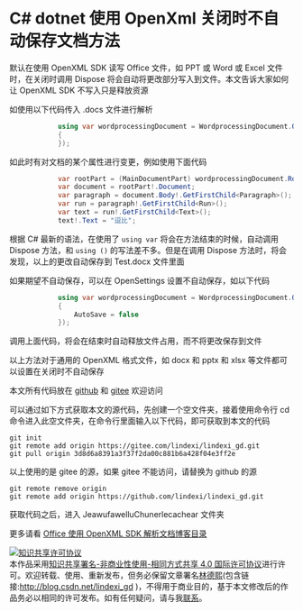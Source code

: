 # C# dotnet 使用 OpenXml 关闭时不自动保存文档方法

默认在使用 OpenXML SDK 读写 Office 文件，如 PPT 或 Word 或 Excel 文件时，在关闭时调用 Dispose 将会自动将更改部分写入到文件。本文告诉大家如何让 OpenXML SDK 不写入只是释放资源

<!--more-->
<!-- CreateTime:2021/6/30 20:14:17 -->

<!-- 发布 -->

如使用以下代码传入 .docs 文件进行解析

```csharp
            using var wordprocessingDocument = WordprocessingDocument.Open("Test.docx", isEditable: true, new OpenSettings()
            {
            });
```

如此时有对文档的某个属性进行变更，例如使用下面代码

```csharp
            var rootPart = (MainDocumentPart) wordprocessingDocument.RootPart;
            var document = rootPart!.Document;
            var paragraph = document.Body!.GetFirstChild<Paragraph>();
            var run = paragraph!.GetFirstChild<Run>();
            var text = run!.GetFirstChild<Text>();
            text!.Text = "逗比";
```

根据 C# 最新的语法，在使用了 `using var` 将会在方法结束的时候，自动调用 Dispose 方法，和 `using ()` 的写法差不多。但是在调用 Dispose 方法时，将会发现，以上的更改自动保存到 Test.docx 文件里面

如果期望不自动保存，可以在 OpenSettings 设置不自动保存，如以下代码

```csharp
            using var wordprocessingDocument = WordprocessingDocument.Open("Test.docx", isEditable: true, new OpenSettings()
            {
                AutoSave = false
            });
```

调用上面代码，将会在结束时自动释放文件占用，而不将更改保存到文件

以上方法对于通用的 OpenXML 格式文件，如 docx 和 pptx 和 xlsx 等文件都可以设置在关闭时不自动保存



本文所有代码放在 [github](https://github.com/lindexi/lindexi_gd/tree/3d8d6a8391a3f37f2da00c881b6a428f04e3ff2e/JeawufawelluChunerlecachear) 和 [gitee](https://gitee.com/lindexi/lindexi_gd/tree/3d8d6a8391a3f37f2da00c881b6a428f04e3ff2e/JeawufawelluChunerlecachear) 欢迎访问

可以通过如下方式获取本文的源代码，先创建一个空文件夹，接着使用命令行 cd 命令进入此空文件夹，在命令行里面输入以下代码，即可获取到本文的代码

```
git init
git remote add origin https://gitee.com/lindexi/lindexi_gd.git
git pull origin 3d8d6a8391a3f37f2da00c881b6a428f04e3ff2e
```

以上使用的是 gitee 的源，如果 gitee 不能访问，请替换为 github 的源

```
git remote remove origin
git remote add origin https://github.com/lindexi/lindexi_gd.git
```

获取代码之后，进入 JeawufawelluChunerlecachear 文件夹



更多请看 [Office 使用 OpenXML SDK 解析文档博客目录](https://blog.lindexi.com/post/Office-%E4%BD%BF%E7%94%A8-OpenXML-SDK-%E8%A7%A3%E6%9E%90%E6%96%87%E6%A1%A3%E5%8D%9A%E5%AE%A2%E7%9B%AE%E5%BD%95.html )

<a rel="license" href="http://creativecommons.org/licenses/by-nc-sa/4.0/"><img alt="知识共享许可协议" style="border-width:0" src="https://i.creativecommons.org/l/by-nc-sa/4.0/88x31.png" /></a><br />本作品采用<a rel="license" href="http://creativecommons.org/licenses/by-nc-sa/4.0/">知识共享署名-非商业性使用-相同方式共享 4.0 国际许可协议</a>进行许可。欢迎转载、使用、重新发布，但务必保留文章署名[林德熙](http://blog.csdn.net/lindexi_gd)(包含链接:http://blog.csdn.net/lindexi_gd )，不得用于商业目的，基于本文修改后的作品务必以相同的许可发布。如有任何疑问，请与我[联系](mailto:lindexi_gd@163.com)。
